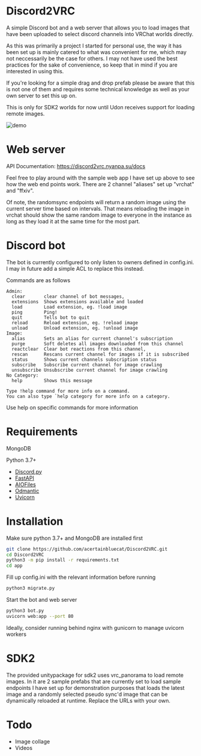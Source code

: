 # Discord2VRC

A simple Discord bot and a web server that allows you to load images that have been uploaded to select discord channels into VRChat worlds directly. 

As this was primarily a project I started for personal use, the way it has been set up is mainly catered to what was convenient for me, which may not neccessarily be the case for others. I may not have used the best practices for the sake of convenience, so keep that in mind if you are interested in using this. 

If you're looking for a simple drag and drop prefab please be aware that this is not one of them and requires some technical knowledge as well as your own server to set this up on.

This is only for SDK2 worlds for now until Udon receives support for loading remote images. 

![demo](https://nyanpa.su/i/rC6o1rMW.gif)

# Web server 

API Documentation: https://discord2vrc.nyanpa.su/docs

Feel free to play around with the sample web app I have set up above to see how the web end points work. 
There are 2 channel "aliases" set up "vrchat" and "ffxiv".

Of note, the randomsync endpoints will return a random image using the current server time based on intervals.
That means reloading the image in vrchat should show the same random image to everyone in the instance as long as they load it at the same time for the most part.

# Discord bot

The bot is currently configured to only listen to owners defined in config.ini.
I may in future add a simple ACL to replace this instead.

Commands are as follows
```
Admin:
  clear       clear channel of bot messages,
  extensions  Shows extensions available and loaded
  load        Load extension, eg. !load image
  ping        Ping!
  quit        Tells bot to quit
  reload      Reload extension, eg. !reload image
  unload      Unload extension, eg. !unload image
Image:
  alias       Sets an alias for current channel's subscription
  purge       Soft deletes all images downloaded from this channel
  reactclear  Clear bot reactions from this channel,
  rescan      Rescans current channel for images if it is subscribed
  status      Shows current channels subscription status
  subscribe   Subscribe current channel for image crawling
  unsubscribe Unsubscribe current channel for image crawling
No Category:
  help        Shows this message

Type !help command for more info on a command.
You can also type `help category for more info on a category.
```
Use help on specific commands for more information

# Requirements

MongoDB

Python 3.7+
  - [Discord.py](https://github.com/Rapptz/discord.py)
  - [FastAPI](https://github.com/tiangolo/fastapi)
  - [AIOFiles](https://github.com/Tinche/aiofiles)
  - [Odmantic](https://github.com/art049/odmantic)
  - [Uvicorn](https://github.com/encode/uvicorn)


# Installation

Make sure python 3.7+ and MongoDB are installed first

```bash
git clone https://github.com/acertainbluecat/Discord2VRC.git
cd Discord2VRC
python3 -m pip install -r requirements.txt
cd app
```
Fill up config.ini with the relevant information before running 
```bash
python3 migrate.py
```
Start the bot and web server
```bash
python3 bot.py
uvicorn web:app --port 80
```
Ideally, consider running behind nginx with gunicorn to manage uvicorn workers


# SDK2

The provided unitypackage for sdk2 uses vrc_panorama to load remote images. In it are 2 sample prefabs that are currently set to load sample endpoints I have set up for demonstration purposes that loads the latest image and a randomly selected pseudo sync'd image that can be dynamically reloaded at runtime. Replace the URLs with your own. 

# Todo

  - Image collage
  - Videos